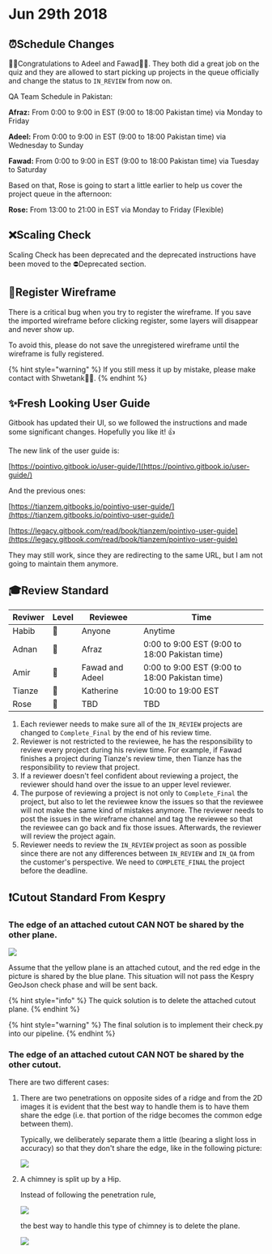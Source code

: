 # Jun 29th 2018

## ⏰Schedule Changes

🎉🎉Congratulations to Adeel and Fawad🎈🎈. They both did a great job on the quiz and they are allowed to start picking up projects in the queue officially and change the status to `IN_REVIEW` from now on.

QA Team Schedule in Pakistan:

**Afraz:** From 0:00 to 9:00 in EST \(9:00 to 18:00 Pakistan time\) via Monday to Friday

**Adeel:** From 0:00 to 9:00 in EST \(9:00 to 18:00 Pakistan time\) via Wednesday to Sunday

**Fawad:** From 0:00 to 9:00 in EST \(9:00 to 18:00 Pakistan time\) via Tuesday to Saturday

Based on that, Rose is going to start a little earlier to help us cover the project queue in the afternoon:

**Rose:** From 13:00 to 21:00 in EST via Monday to Friday \(Flexible\)

## ❌Scaling Check

Scaling Check has been deprecated and the deprecated instructions have been moved to the ⛔Deprecated section.

## 🐛Register Wireframe

There is a critical bug when you try to register the wireframe. If you save the imported wireframe before clicking register, some layers will disappear and never show up.

To avoid this, please do not save the unregistered wireframe until the wireframe is fully registered.

{% hint style="warning" %}
If you still mess it up by mistake, please make contact with Shwetank👨‍💻.
{% endhint %}

## ✨Fresh Looking User Guide

Gitbook has updated their UI, so we followed the instructions and made some significant changes. Hopefully you like it! 👍

The new link of the user guide is:

[https://pointivo.gitbook.io/user-guide/](https://pointivo.gitbook.io/user-guide/)

And the previous ones:

[https://tianzem.gitbooks.io/pointivo-user-guide/](https://tianzem.gitbooks.io/pointivo-user-guide/)

[https://legacy.gitbook.com/read/book/tianzem/pointivo-user-guide](https://legacy.gitbook.com/read/book/tianzem/pointivo-user-guide)

They may still work, since they are redirecting to the same URL, but I am not going to maintain them anymore.

## ‍🎓Review Standard

| **Reviwer** | **Level** | **Reviewee** | **Time** |
| --- | --- | --- | --- |
| Habib | 🥇 | Anyone | Anytime |
| Adnan | 🥈 | Afraz | 0:00 to 9:00 EST \(9:00 to 18:00 Pakistan time\) |
| Amir | 🥈 | Fawad and Adeel | 0:00 to 9:00 EST \(9:00 to 18:00 Pakistan time\) |
| Tianze | 🥈 | Katherine | 10:00 to 19:00 EST |
| Rose | 🥉 | TBD | TBD |

1. Each reviewer needs to make sure all of the `IN_REVIEW` projects are changed to `Complete_Final` by the end of his review time.
2. Reviewer is not restricted to the reviewee, he has the responsibility to review every project during his review time. For example, if Fawad finishes a project during Tianze's review time, then Tianze has the responsibility to review that project.
3. If a reviewer doesn't feel confident about reviewing a project, the reviewer should hand over the issue to an upper level reviewer.
4. The purpose of reviewing a project is not only to `Complete_Final` the project, but also to let the reviewee know the issues so that the reviewee will not make the same kind of mistakes anymore. The reviewer needs to post the issues in the wireframe channel and tag the reviewee so that the reviewee can go back and fix those issues. Afterwards, the reviewer will review the project again.
5. Reviewer needs to review the `IN_REVIEW` project as soon as possible since there are not any differences between `IN_REVIEW` and `IN_QA` from the customer's perspective. We need to `COMPLETE_FINAL` the project before the deadline.

## ❗Cutout Standard From Kespry

### The edge of an attached cutout **CAN NOT** be shared by the other plane.

![](../.gitbook/assets/shared-edge.jpg)

Assume that the yellow plane is an attached cutout, and the red edge in the picture is shared by the blue plane. This situation will not pass the Kespry GeoJson check phase and will be sent back.

{% hint style="info" %}
The quick solution is to delete the attached cutout plane.
{% endhint %}

{% hint style="warning" %}
The final solution is to implement their check.py into our pipeline.
{% endhint %}

### The edge of an attached cutout **CAN NOT** be shared by the other cutout.

There are two different cases:

1. There are two penetrations on opposite sides of a ridge and from the 2D images it is evident that the best way to handle them is to have them share the edge \(i.e. that portion of the ridge becomes the common edge between them\).

   Typically, we deliberately separate them a little \(bearing a slight loss in accuracy\) so that they don't share the edge, like in the following picture:

   ![](../.gitbook/assets/2018-07-02_10-35-03.jpg)

2. A chimney is split up by a Hip.

   Instead of following the penetration rule,

   ![](../.gitbook/assets/2018-07-02_10-22-49.jpg)

   the best way to handle this type of chimney is to delete the plane.

   ![](../.gitbook/assets/2018-07-02_10-25-12.jpg)

